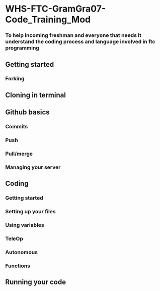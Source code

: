 # WHS-FTC-GramGra07-Code_Training_Mod
### To help incoming freshman and everyone that needs it understand the coding process and language involved in ftc programming

## Getting started
### Forking
## Cloning in terminal
## Github basics
### Commits
### Push
### Pull/merge
### Managing your server
## Coding
### Getting started
### Setting up your files
### Using variables
### TeleOp
### Autonomous
### Functions
## Running your code
